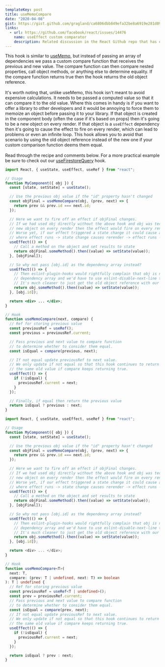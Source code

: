```yaml
---
templateKey: post
title: useMemoCompare
date: "2020-04-08"
gist: https://gist.github.com/gragland/ca6806dbb849efa32be8a6919e281d09
links:
  - url: https://github.com/facebook/react/issues/14476
    name: useEffect custom comparator
    description: Related discussion in the React Github repo that has other potential solutions
---
```


This hook is similar to [useMemo](https://reactjs.org/docs/hooks-reference.html#usememo), but instead of passing an array of dependencies we pass a custom compare function that receives the previous and new value. The compare function can then compare nested properties, call object methods, or anything else to determine equality. If the compare function returns true then the hook returns the old object reference.
<br/><br/>
It's worth noting that, unlike useMemo, this hook isn't meant to avoid expensive calculations. It needs to be passed a computed value so that it can compare it to the old value. Where this comes in handy is if you want to offer a library to other developers and it would be annoying to force them to memoize an object before passing it to your library. If that object is created in the component body (often the case if it's based on props) then it's going to be a new object on every render. If that object is a <code>useEffect</code> dependency then it's going to cause the effect to fire on every render, which can lead to problems or even an infinite loop. This hook allows you to avoid that scenario by using the old object reference instead of the new one if your custom comparison function deems them equal.
<br/><br/>
Read through the recipe and comments below. For a more practical example be sure to check out our [useFirestoreQuery](https://usehooks.com/useFirestoreQuery) hook.

```jsx
import React, { useState, useEffect, useRef } from "react";

// Usage
function MyComponent({ obj }) {
  const [state, setState] = useState();

  // Use the previous obj value if the "id" property hasn't changed
  const objFinal = useMemoCompare(obj, (prev, next) => {
    return prev && prev.id === next.id;
  });

  // Here we want to fire off an effect if objFinal changes.
  // If we had used obj directly without the above hook and obj was technically a
  // new object on every render then the effect would fire on every render.
  // Worse yet, if our effect triggered a state change it could cause an endless loop
  // where effect runs -> state change causes rerender -> effect runs -> etc ...
  useEffect(() => {
    // Call a method on the object and set results to state
    return objFinal.someMethod().then((value) => setState(value));
  }, [objFinal]);

  // So why not pass [obj.id] as the dependency array instead?
  useEffect(() => {
    // Then eslint-plugin-hooks would rightfully complain that obj is not in the
    // dependency array and we'd have to use eslint-disable-next-line to work around that.
    // It's much cleaner to just get the old object reference with our custom hook.
    return obj.someMethod().then((value) => setState(value));
  }, [obj.id]);

  return <div> ... </div>;
}

// Hook
function useMemoCompare(next, compare) {
  // Ref for storing previous value
  const previousRef = useRef();
  const previous = previousRef.current;

  // Pass previous and next value to compare function
  // to determine whether to consider them equal.
  const isEqual = compare(previous, next);

  // If not equal update previousRef to next value.
  // We only update if not equal so that this hook continues to return
  // the same old value if compare keeps returning true.
  useEffect(() => {
    if (!isEqual) {
      previousRef.current = next;
    }
  });

  // Finally, if equal then return the previous value
  return isEqual ? previous : next;
}
```

```typescript
import React, { useState, useEffect, useRef } from "react";

// Usage
function MyComponent({ obj }) {
  const [state, setState] = useState();

  // Use the previous obj value if the "id" property hasn't changed
  const objFinal = useMemoCompare(obj, (prev, next) => {
    return prev && prev.id === next.id;
  });

  // Here we want to fire off an effect if objFinal changes.
  // If we had used obj directly without the above hook and obj was technically a
  // new object on every render then the effect would fire on every render.
  // Worse yet, if our effect triggered a state change it could cause an endless loop
  // where effect runs -> state change causes rerender -> effect runs -> etc ...
  useEffect(() => {
    // Call a method on the object and set results to state
    return objFinal.someMethod().then((value) => setState(value));
  }, [objFinal]);

  // So why not pass [obj.id] as the dependency array instead?
  useEffect(() => {
    // Then eslint-plugin-hooks would rightfully complain that obj is not in the
    // dependency array and we'd have to use eslint-disable-next-line to work around that.
    // It's much cleaner to just get the old object reference with our custom hook.
    return obj.someMethod().then((value) => setState(value));
  }, [obj.id]);

  return <div> ... </div>;
}

// Hook
function useMemoCompare<T>(
  next: T,
  compare: (prev: T | undefined, next: T) => boolean
): T | undefined {
  // Ref for storing previous value
  const previousRef = useRef<T | undefined>();
  const prev = previousRef.current;
  // Pass previous and next value to compare function
  // to determine whether to consider them equal.
  const isEqual = compare(prev, next);
  // If not equal update previousRef to next value.
  // We only update if not equal so that this hook continues to return
  // the same old value if compare keeps returning true.
  useEffect(() => {
    if (!isEqual) {
      previousRef.current = next;
    }
  });

  return isEqual ? prev : next;
}
```
